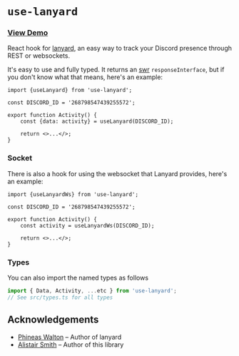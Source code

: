 # `use-lanyard`

### [View Demo](https://codesandbox.io/s/use-lanyard-demo-kokjd?file=/index.js)

React hook for [lanyard](https://github.com/Phineas/lanyard/), an easy way to track your Discord presence through REST or websockets.

It's easy to use and fully typed. It returns an [swr](https://github.com/vercel/swr) `responseInterface`, but if you don't know what that means, here's an example:

```tsx
import {useLanyard} from 'use-lanyard';

const DISCORD_ID = '268798547439255572';

export function Activity() {
	const {data: activity} = useLanyard(DISCORD_ID);

	return <>...</>;
}
```

### Socket

There is also a hook for using the websocket that Lanyard provides, here's an example:

```tsx
import {useLanyardWs} from 'use-lanyard';

const DISCORD_ID = '268798547439255572';

export function Activity() {
	const activity = useLanyardWs(DISCORD_ID);

	return <>...</>;
}
```

### Types

You can also import the named types as follows

```ts
import { Data, Activity, ...etc } from 'use-lanyard';
// See src/types.ts for all types
```

## Acknowledgements

- [Phineas Walton](https://github.com/Phineas/) – Author of lanyard
- [Alistair Smith](https://github.com/alii/) – Author of this library
